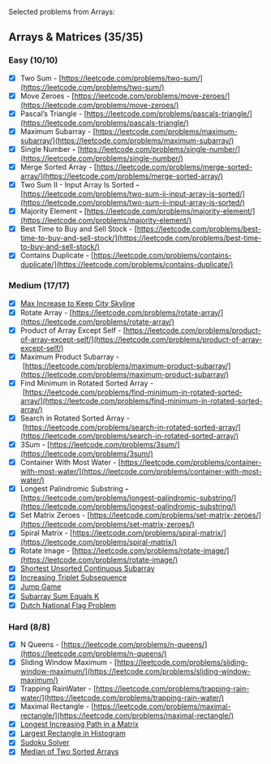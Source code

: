 Selected problems from Arrays:

## Arrays & Matrices (35/35)

### Easy (10/10)

-   [x] Two Sum - [](https://leetcode.com/problems/two-sum/)[https://leetcode.com/problems/two-sum/](https://leetcode.com/problems/two-sum/)
-   [x] Move Zeroes - [](https://leetcode.com/problems/move-zeroes/)[https://leetcode.com/problems/move-zeroes/](https://leetcode.com/problems/move-zeroes/)
-   [x] Pascal’s Triangle - [](https://leetcode.com/problems/pascals-triangle/)[https://leetcode.com/problems/pascals-triangle/](https://leetcode.com/problems/pascals-triangle/)
-   [x] Maximum Subarray - [](https://leetcode.com/problems/maximum-subarray/)[https://leetcode.com/problems/maximum-subarray/](https://leetcode.com/problems/maximum-subarray/)
-   [x] Single Number **-** [](https://leetcode.com/problems/single-number/)[https://leetcode.com/problems/single-number/](https://leetcode.com/problems/single-number/)
-   [x] Merge Sorted Array - [](https://leetcode.com/problems/merge-sorted-array/)[https://leetcode.com/problems/merge-sorted-array/](https://leetcode.com/problems/merge-sorted-array/)
-   [x] Two Sum II - Input Array Is Sorted **-** [](https://leetcode.com/problems/two-sum-ii-input-array-is-sorted/)[https://leetcode.com/problems/two-sum-ii-input-array-is-sorted/](https://leetcode.com/problems/two-sum-ii-input-array-is-sorted/)
-   [x] Majority Element **-** [](https://leetcode.com/problems/majority-element/)[https://leetcode.com/problems/majority-element/](https://leetcode.com/problems/majority-element/)
-   [x] Best Time to Buy and Sell Stock - [](https://leetcode.com/problems/best-time-to-buy-and-sell-stock/)[https://leetcode.com/problems/best-time-to-buy-and-sell-stock/](https://leetcode.com/problems/best-time-to-buy-and-sell-stock/)
-   [x] Contains Duplicate - [](https://leetcode.com/problems/contains-duplicate/)[https://leetcode.com/problems/contains-duplicate/](https://leetcode.com/problems/contains-duplicate/)

### Medium (17/17)

-   [x] [Max Increase to Keep City Skyline](https://leetcode.com/problems/max-increase-to-keep-city-skyline/)
-   [x] Rotate Array - [](https://leetcode.com/problems/rotate-array/)[https://leetcode.com/problems/rotate-array/](https://leetcode.com/problems/rotate-array/)
-   [x] Product of Array Except Self - [](https://leetcode.com/problems/product-of-array-except-self/)[https://leetcode.com/problems/product-of-array-except-self/](https://leetcode.com/problems/product-of-array-except-self/)
-   [x] Maximum Product Subarray - [](https://leetcode.com/problems/maximum-product-subarray/)[https://leetcode.com/problems/maximum-product-subarray/](https://leetcode.com/problems/maximum-product-subarray/)
-   [x] Find Minimum in Rotated Sorted Array - [](https://leetcode.com/problems/find-minimum-in-rotated-sorted-array/)[https://leetcode.com/problems/find-minimum-in-rotated-sorted-array/](https://leetcode.com/problems/find-minimum-in-rotated-sorted-array/)
-   [x] Search in Rotated Sorted Array - [](https://leetcode.com/problems/search-in-rotated-sorted-array/)[https://leetcode.com/problems/search-in-rotated-sorted-array/](https://leetcode.com/problems/search-in-rotated-sorted-array/)
-   [x] 3Sum - [](https://leetcode.com/problems/3sum/)[https://leetcode.com/problems/3sum/](https://leetcode.com/problems/3sum/)
-   [x] Container With Most Water - [](https://leetcode.com/problems/container-with-most-water/)[https://leetcode.com/problems/container-with-most-water/](https://leetcode.com/problems/container-with-most-water/)
-   [x] Longest Palindromic Substring **-** [](https://leetcode.com/problems/longest-palindromic-substring/)[https://leetcode.com/problems/longest-palindromic-substring/](https://leetcode.com/problems/longest-palindromic-substring/)
-   [x] Set Matrix Zeroes - [](https://leetcode.com/problems/set-matrix-zeroes/)[https://leetcode.com/problems/set-matrix-zeroes/](https://leetcode.com/problems/set-matrix-zeroes/)
-   [x] Spiral Matrix - [](https://leetcode.com/problems/spiral-matrix/)[https://leetcode.com/problems/spiral-matrix/](https://leetcode.com/problems/spiral-matrix/)
-   [x] Rotate Image - [](https://leetcode.com/problems/rotate-image/)[https://leetcode.com/problems/rotate-image/](https://leetcode.com/problems/rotate-image/)
-   [x] [Shortest Unsorted Continuous Subarray](https://leetcode.com/problems/shortest-unsorted-continuous-subarray/)
-   [x] [Increasing Triplet Subsequence](https://leetcode.com/problems/increasing-triplet-subsequence/)
-   [x] [Jump Game](https://leetcode.com/problems/jump-game/)
-   [x] [Subarray Sum Equals K](https://leetcode.com/problems/subarray-sum-equals-k/)
-   [x] [Dutch National Flag Problem](https://leetcode.com/problems/sort-colors/)

### Hard (8/8)

-   [x] N Queens - [](https://leetcode.com/problems/n-queens/)[https://leetcode.com/problems/n-queens/](https://leetcode.com/problems/n-queens/)
-   [x] Sliding Window Maximum - [](https://leetcode.com/problems/sliding-window-maximum/)[https://leetcode.com/problems/sliding-window-maximum/](https://leetcode.com/problems/sliding-window-maximum/)
-   [x] Trapping RainWater - [](https://leetcode.com/problems/trapping-rain-water/)[https://leetcode.com/problems/trapping-rain-water/](https://leetcode.com/problems/trapping-rain-water/)
-   [x] Maximal Rectangle - [](https://leetcode.com/problems/maximal-rectangle/)[https://leetcode.com/problems/maximal-rectangle/](https://leetcode.com/problems/maximal-rectangle/)
-   [x] [Longest Increasing Path in a Matrix](https://leetcode.com/problems/longest-increasing-path-in-a-matrix/)
-   [x] [Largest Rectangle in Histogram](https://leetcode.com/problems/largest-rectangle-in-histogram/)
-   [x] [Sudoku Solver](https://leetcode.com/problems/sudoku-solver/)
-   [x] [Median of Two Sorted Arrays](https://leetcode.com/problems/median-of-two-sorted-arrays/)  
